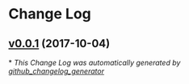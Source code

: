 # Change Log

## [v0.0.1](https://github.com/Mattchewone/feathers-slugify/tree/v0.0.1) (2017-10-04)


\* *This Change Log was automatically generated by [github_changelog_generator](https://github.com/skywinder/Github-Changelog-Generator)*